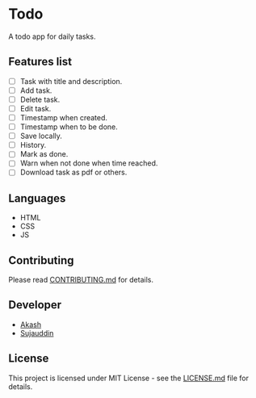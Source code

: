 # Todo

A todo app for daily tasks.

## Features list

- [ ] Task with title and description.
- [ ] Add task.
- [ ] Delete task.
- [ ] Edit task.
- [ ] Timestamp when created.
- [ ] Timestamp when to be done.
- [ ] Save locally.
- [ ] History.
- [ ] Mark as done.
- [ ] Warn when not done when time reached.
- [ ] Download task as pdf or others.

## Languages

- HTML
- CSS 
- JS

## Contributing

Please read [CONTRIBUTING.md](CONTRIBUTING.md) for details.

## Developer

- [Akash](https://github.com/XD69Z)
- [Sujauddin](https://sujaudd1n.github.io)

## License

This project is licensed under MIT License - see the [LICENSE.md](LICENSE.md) file for details.
